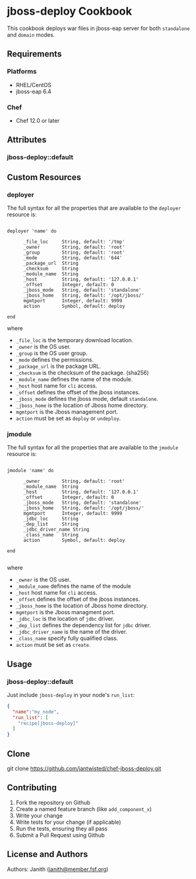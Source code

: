 # jboss-deploy Cookbook

This cookbook deploys war files in jboss-eap server for both `standalone` and `domain` modes. 

## Requirements

### Platforms

- RHEL/CentOS
- jboss-eap 6.4

### Chef

- Chef 12.0 or later


## Attributes


### jboss-deploy::default

## Custom Resources

### deployer

The full syntax for all the properties that are available to the `deployer` resource is:

```

deployer 'name' do
    
      _file_loc 	String, default: '/tmp'
      _owner 		String, default: 'root'
      _group 		String, default: 'root'
      _mode 		String, default: '644'
      _package_url 	String
      _checksum 	String
      _module_name 	String
      _host 		String, default: '127.0.0.1'
      _offset 		Integer, default: 0
      _jboss_mode 	String, default: 'standalone'
      _jboss_home 	String, default: '/opt/jboss/'
      mgmtport 		Integer, default: 9999
      action        Symbol, default: deploy
      
end

```
where

* `_file_loc` is the temporary download location.
* `_owner` is the OS user.
* `_group` is the OS user group.
* `_mode` defines the permissions.
* `_package_url` is the package URL.
* `_checksum` is the checksum of the package. (sha256)
* `_module_name` defines the name of the module.
* `_host` host name for `cli` access.
* `_offset` defines the offset of the jboss instances.
* `_jboss_mode` defines the jboss mode, default `standalone`.
* `_jboss_home` is the location of Jboss home directory.
* `mgmtport` is the Jboss management port.
* `action` must be set as `deploy` or `undeploy`.

### jmodule

The full syntax for all the properties that are available to the `jmodule` resource is:

```

jmodule 'name' do
    
      _owner 		String, default: 'root'
      _module_name 	String
      _host 		String, default: '127.0.0.1'
      _offset 		Integer, default: 0
      _jboss_mode 	String, default: 'standalone'
      _jboss_home 	String, default: '/opt/jboss/'
      mgmtport 		Integer, default: 9999
      _jdbc_loc		String
      _dep_list		String
      _jdbc_driver_name	String
      _class_name	String
      action        Symbol, default: deploy
      
end


```
where

* `_owner` is the OS user.
* `_module_name` defines the name of the module
* `_host` host name for `cli` access.
* `_offset` defines the offset of the jboss instances.
* `_jboss_home` is the location of Jboss home directory.
* `mgmtport` is the Jboss managment port.
* `_jdbc_loc` is the location of `jdbc` driver.
* `_dep_list` defines the dependency list for `jdbc` driver.
* `_jdbc_driver_name` is the name of the driver.
* `_class_name` specify fully qualified class.
* `action` must be set as `create`.


## Usage

### jboss-deploy::default

Just include `jboss-deploy` in your node's `run_list`:

```json
{
  "name":"my_node",
  "run_list": [
    "recipe[jboss-deploy]"
  ]
}
```

## Clone

git clone https://github.com/jantwisted/chef-jboss-deploy.git

## Contributing

1. Fork the repository on Github
2. Create a named feature branch (like `add_component_x`)
3. Write your change
4. Write tests for your change (if applicable)
5. Run the tests, ensuring they all pass
6. Submit a Pull Request using Github

## License and Authors

Authors: Janith (janith@member.fsf.org)

